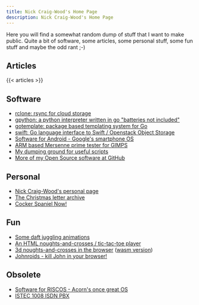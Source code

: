 ```yaml
---
title: Nick Craig-Wood's Home Page
description: Nick Craig-Wood's Home Page
---
```


Here you will find a somewhat random dump of stuff that I want to make
public. Quite a bit of software, some articles, some personal stuff,
some fun stuff and maybe the odd rant ;-)

## Articles

{{< articles >}}

## Software

- [rclone: rsync for cloud storage](http://rclone.org)
- [gpython: a python interpreter written in go "batteries not included"](https://github.com/go-python/gpython)
- [gotemplate: package based templating system for Go](https://github.com/ncw/gotemplate)
- [swift: Go language interface to Swift / Openstack Object Storage](https://github.com/ncw/swift)
- [Software for Android - Google's smartphone OS](android/)
- [ARM based Mersenne prime tester for GIMPS](armprime/)
- [My dumping ground for useful scripts](pub/)
- [More of my Open Source software at GitHub](https://github.com/ncw)

## Personal

- [Nick Craig-Wood's personal page](personal/)
- [The Christmas letter archive](xmas/)
- [Cocker Spaniel Now!](holly/)

## Fun

- [Some daft juggling animations](animations/)
- [An HTML noughts-and-crosses / tic-tac-toe player](oxo2d/)
- [3d noughts-and-crosses in the browser](oxo3d/) ([wasm version](oxo3d/))
- [Johnroids - kill John in your browser!](johnroids/)

## Obsolete

- [Software for RISCOS - Acorn's once great OS](riscos/)
- [ISTEC 1008 ISDN PBX](istec/)
